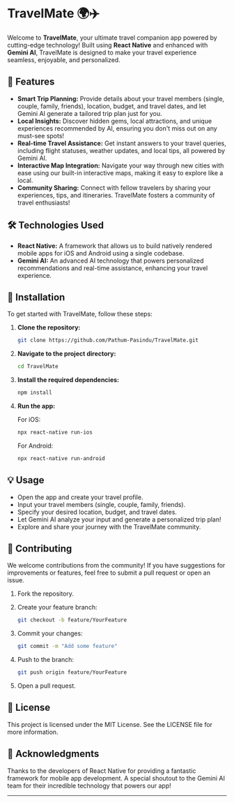 # TravelMate 🌍✈️

Welcome to **TravelMate**, your ultimate travel companion app powered by cutting-edge technology! Built using **React Native** and enhanced with **Gemini AI**, TravelMate is designed to make your travel experience seamless, enjoyable, and personalized.

## 🚀 Features

- **Smart Trip Planning:** Provide details about your travel members (single, couple, family, friends), location, budget, and travel dates, and let Gemini AI generate a tailored trip plan just for you.
- **Local Insights:** Discover hidden gems, local attractions, and unique experiences recommended by AI, ensuring you don't miss out on any must-see spots!
- **Real-time Travel Assistance:** Get instant answers to your travel queries, including flight statuses, weather updates, and local tips, all powered by Gemini AI.
- **Interactive Map Integration:** Navigate your way through new cities with ease using our built-in interactive maps, making it easy to explore like a local.
- **Community Sharing:** Connect with fellow travelers by sharing your experiences, tips, and itineraries. TravelMate fosters a community of travel enthusiasts!

## 🛠️ Technologies Used

- **React Native:** A framework that allows us to build natively rendered mobile apps for iOS and Android using a single codebase.
- **Gemini AI:** An advanced AI technology that powers personalized recommendations and real-time assistance, enhancing your travel experience.

## 📱 Installation

To get started with TravelMate, follow these steps:

1. **Clone the repository:**
   ```bash
   git clone https://github.com/Pathum-Pasindu/TravelMate.git
   ```

2. **Navigate to the project directory:**
   ```bash
   cd TravelMate
   ```

3. **Install the required dependencies:**
   ```bash
   npm install
   ```

4. **Run the app:**

   For iOS:
   ```bash
   npx react-native run-ios
   ```

   For Android:
   ```bash
   npx react-native run-android
   ```

## 💡 Usage

- Open the app and create your travel profile.
- Input your travel members (single, couple, family, friends).
- Specify your desired location, budget, and travel dates.
- Let Gemini AI analyze your input and generate a personalized trip plan!
- Explore and share your journey with the TravelMate community.

## 🤝 Contributing

We welcome contributions from the community! If you have suggestions for improvements or features, feel free to submit a pull request or open an issue.

1. Fork the repository.
2. Create your feature branch:
   ```bash
   git checkout -b feature/YourFeature
   ```

3. Commit your changes:
   ```bash
   git commit -m "Add some feature"
   ```

4. Push to the branch:
   ```bash
   git push origin feature/YourFeature
   ```

5. Open a pull request.

## 📄 License

This project is licensed under the MIT License. See the LICENSE file for more information.

## 🌟 Acknowledgments

Thanks to the developers of React Native for providing a fantastic framework for mobile app development. A special shoutout to the Gemini AI team for their incredible technology that powers our app!

---
